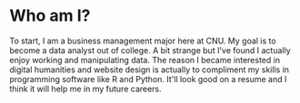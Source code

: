 
# Who am I?
To start, I am a business management major here at CNU.  My goal is to become a data analyst out of college.  A bit strange but I've found I actually enjoy working and manipulating data.  The reason I became interested in digital humanities and website design is actually to compliment my skills in programming software like R and Python.  It'll look good on a resume and I think it will help me in my future careers.  
